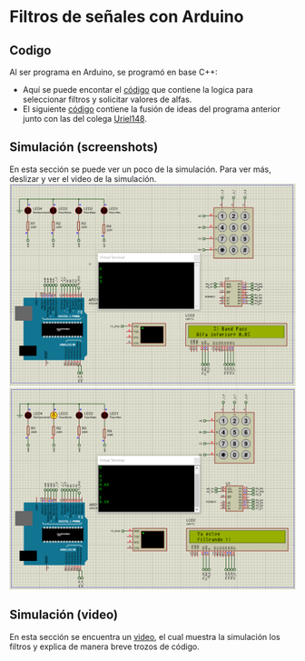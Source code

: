 # Filtros de señales con Arduino

## Codigo
Al ser programa en Arduino, se programó en base C++:
* Aquí se puede encontar el [código](https://github.com/Edgar-La/Microcontroller-Architecture/blob/main/ARDUINO/Filters/Test_code.ino) que contiene la logica para seleccionar filtros y solicitar valores de alfas.
* El siguiente [código](https://github.com/Edgar-La/Microcontroller-Architecture/blob/main/ARDUINO/Filters/Filter_Arduino.ino) contiene la fusión de ideas del programa anterior junto con las del colega [Uriel148](https://github.com/Uriel148).

## Simulación (screenshots)
En esta sección se puede ver un poco de la simulación. Para ver más, deslizar y ver el video de la simulación.
![SS_4](https://github.com/Edgar-La/Microcontroller-Architecture/blob/main/ARDUINO/Filters/SS_4.PNG)
![SS_8](https://github.com/Edgar-La/Microcontroller-Architecture/blob/main/ARDUINO/Filters/SS_8.PNG)

##  Simulación (video)
En esta sección se encuentra un [video](https://drive.google.com/file/d/1VrGJ8gPaRAAj8J7oM9yDGcrrGUXn7IEw/view?usp=sharing), el cual muestra la simulación los filtros y explica de manera breve trozos de código.

